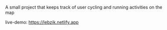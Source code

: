 A small project that keeps track of user cycling and running activities on the map

live-demo: https://lebzik.netlify.app
